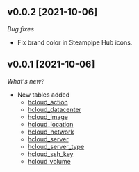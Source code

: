 ## v0.0.2 [2021-10-06]

_Bug fixes_

- Fix brand color in Steampipe Hub icons.

## v0.0.1 [2021-10-06]

_What's new?_

- New tables added
  - [hcloud_action](https://hub.steampipe.io/plugins/turbot/hcloud/tables/hcloud_action)
  - [hcloud_datacenter](https://hub.steampipe.io/plugins/turbot/hcloud/tables/hcloud_datacenter)
  - [hcloud_image](https://hub.steampipe.io/plugins/turbot/hcloud/tables/hcloud_image)
  - [hcloud_location](https://hub.steampipe.io/plugins/turbot/hcloud/tables/hcloud_location)
  - [hcloud_network](https://hub.steampipe.io/plugins/turbot/hcloud/tables/hcloud_network)
  - [hcloud_server](https://hub.steampipe.io/plugins/turbot/hcloud/tables/hcloud_server)
  - [hcloud_server_type](https://hub.steampipe.io/plugins/turbot/hcloud/tables/hcloud_server_type)
  - [hcloud_ssh_key](https://hub.steampipe.io/plugins/turbot/hcloud/tables/hcloud_ssh_key)
  - [hcloud_volume](https://hub.steampipe.io/plugins/turbot/hcloud/tables/hcloud_volume)
